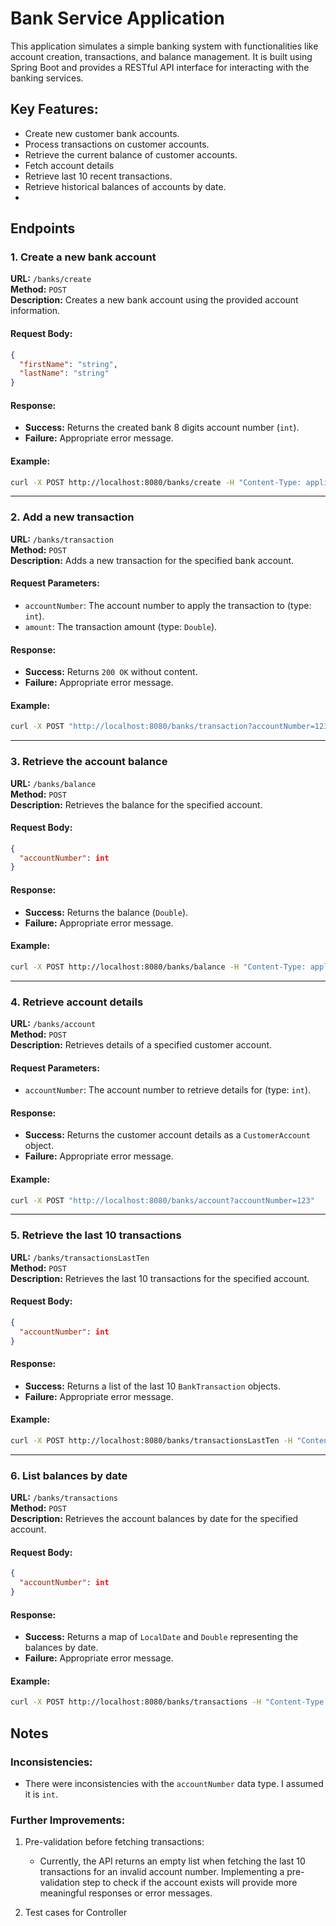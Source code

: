 # Bank Service Application

This application simulates a simple banking system with functionalities like account creation, transactions, and balance management. It is built using Spring Boot and provides a RESTful API interface for interacting with the banking services.

## Key Features:
- Create new customer bank accounts.
- Process transactions on customer accounts.
- Retrieve the current balance of customer accounts.
- Fetch account details
- Retrieve last 10 recent transactions.
- Retrieve historical balances of accounts by date.
- 
## Endpoints

### 1. Create a new bank account
**URL:** `/banks/create`  
**Method:** `POST`  
**Description:** Creates a new bank account using the provided account information.

#### Request Body:
```json
{
  "firstName": "string",
  "lastName": "string"
}
```

#### Response:
- **Success:** Returns the created bank 8 digits account number (`int`).
- **Failure:** Appropriate error message.

#### Example:
```bash
curl -X POST http://localhost:8080/banks/create -H "Content-Type: application/json" -d '{"firstName": "John", "lastName": "Doe"}'
```

---

### 2. Add a new transaction
**URL:** `/banks/transaction`  
**Method:** `POST`  
**Description:** Adds a new transaction for the specified bank account.

#### Request Parameters:
- `accountNumber`: The account number to apply the transaction to (type: `int`).
- `amount`: The transaction amount (type: `Double`).

#### Response:
- **Success:** Returns `200 OK` without content.
- **Failure:** Appropriate error message.

#### Example:
```bash
curl -X POST "http://localhost:8080/banks/transaction?accountNumber=123&amount=500.0"
```

---

### 3. Retrieve the account balance
**URL:** `/banks/balance`  
**Method:** `POST`  
**Description:** Retrieves the balance for the specified account.

#### Request Body:
```json
{
  "accountNumber": int
}
```

#### Response:
- **Success:** Returns the balance (`Double`).
- **Failure:** Appropriate error message.

#### Example:
```bash
curl -X POST http://localhost:8080/banks/balance -H "Content-Type: application/json" -d '{"accountNumber": 123}'
```

---

### 4. Retrieve account details
**URL:** `/banks/account`  
**Method:** `POST`  
**Description:** Retrieves details of a specified customer account.

#### Request Parameters:
- `accountNumber`: The account number to retrieve details for (type: `int`).

#### Response:
- **Success:** Returns the customer account details as a `CustomerAccount` object.
- **Failure:** Appropriate error message.

#### Example:
```bash
curl -X POST "http://localhost:8080/banks/account?accountNumber=123"
```

---

### 5. Retrieve the last 10 transactions
**URL:** `/banks/transactionsLastTen`  
**Method:** `POST`  
**Description:** Retrieves the last 10 transactions for the specified account.

#### Request Body:
```json
{
  "accountNumber": int
}
```

#### Response:
- **Success:** Returns a list of the last 10 `BankTransaction` objects.
- **Failure:** Appropriate error message.

#### Example:
```bash
curl -X POST http://localhost:8080/banks/transactionsLastTen -H "Content-Type: application/json" -d '{"accountNumber": 123}'
```

---

### 6. List balances by date
**URL:** `/banks/transactions`  
**Method:** `POST`  
**Description:** Retrieves the account balances by date for the specified account.

#### Request Body:
```json
{
  "accountNumber": int
}
```

#### Response:
- **Success:** Returns a map of `LocalDate` and `Double` representing the balances by date.
- **Failure:** Appropriate error message.

#### Example:
```bash
curl -X POST http://localhost:8080/banks/transactions -H "Content-Type: application/json" -d '{"accountNumber": 123}'
```


## Notes

### Inconsistencies:
- There were inconsistencies with the `accountNumber` data type. I assumed it is `int`.

### Further Improvements:
1. Pre-validation before fetching transactions:
    - Currently, the API returns an empty list when fetching the last 10 transactions for an invalid account number. Implementing a pre-validation step to check if the account exists will provide more meaningful responses or error messages.

2. Test cases for Controller
